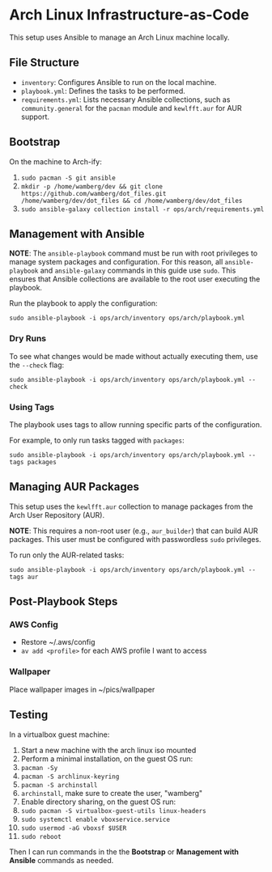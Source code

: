 # Arch Linux Infrastructure-as-Code

This setup uses Ansible to manage an Arch Linux machine locally.

## File Structure

- `inventory`: Configures Ansible to run on the local machine.
- `playbook.yml`: Defines the tasks to be performed.
- `requirements.yml`: Lists necessary Ansible collections, such as `community.general` for the `pacman` module and `kewlfft.aur` for AUR support.

## Bootstrap

On the machine to Arch-ify:

1. `sudo pacman -S git ansible`
2. `mkdir -p /home/wamberg/dev && git clone https://github.com/wamberg/dot_files.git /home/wamberg/dev/dot_files && cd /home/wamberg/dev/dot_files`
3. `sudo ansible-galaxy collection install -r ops/arch/requirements.yml`

## Management with Ansible

**NOTE**: The `ansible-playbook` command must be run with root privileges to manage system packages and configuration. For this reason, all `ansible-playbook` and `ansible-galaxy` commands in this guide use `sudo`. This ensures that Ansible collections are available to the root user executing the playbook.

Run the playbook to apply the configuration:

`sudo ansible-playbook -i ops/arch/inventory ops/arch/playbook.yml`

### Dry Runs

To see what changes would be made without actually executing them, use the `--check` flag:

`sudo ansible-playbook -i ops/arch/inventory ops/arch/playbook.yml --check`

### Using Tags

The playbook uses tags to allow running specific parts of the configuration.

For example, to only run tasks tagged with `packages`:

`sudo ansible-playbook -i ops/arch/inventory ops/arch/playbook.yml --tags packages`

## Managing AUR Packages

This setup uses the `kewlfft.aur` collection to manage packages from the Arch User Repository (AUR).

**NOTE**: This requires a non-root user (e.g., `aur_builder`) that can build AUR packages. This user must be configured with passwordless `sudo` privileges.

To run only the AUR-related tasks:

`sudo ansible-playbook -i ops/arch/inventory ops/arch/playbook.yml --tags aur`

## Post-Playbook Steps

### AWS Config

- Restore ~/.aws/config
- `av add <profile>` for each AWS profile I want to access

### Wallpaper

Place wallpaper images in ~/pics/wallpaper

## Testing

In a virtualbox guest machine:

1. Start a new machine with the arch linux iso mounted
2. Perform a minimal installation, on the guest OS run:
  1. `pacman -Sy`
  2. `pacman -S archlinux-keyring`
  3. `pacman -S archinstall`
  3. `archinstall`, make sure to create the user, "wamberg"
3. Enable directory sharing, on the guest OS run:
  1. `sudo pacman -S virtualbox-guest-utils linux-headers`
  2. `sudo systemctl enable vboxservice.service`
  3. `sudo usermod -aG vboxsf $USER`
  4. `sudo reboot`

Then I can run commands in the the **Bootstrap** or **Management with Ansible** commands as needed.
